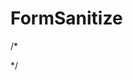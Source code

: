 # FormSanitize
/*
<?php
    if(isset($_POST["submitBtn"])){
        //$firstName = $_POST["firstName"];
        $firstName = sanitizeFormString($_POST["firstName"]); //sanitized version of the string
        echo $firstName;
        
    }

    function sanitizeFormString ($inputText){
        //remove HTML tags from any string
        $inputText = strip_tags($inputText);
        //remove spaces from text
        $inputText = str_replace(" ", "", $inputText); //replace any space with an empty string in $inputText
        //for people with spaces in their names e.g Al Mashauri
        //$inputText = trim($inputText); //removes spaces from before and after but not within the string
        
        //convert strings to lowercase
        $inputText = strtolower($inputText);
        //uppercase the first character of the string
        $inputText = ucfirst($inputText);
        return $inputText;
    }
?>
*/
